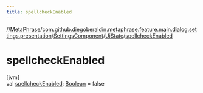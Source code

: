 ```yaml
---
title: spellcheckEnabled
---
```

//[MetaPhrase](../../../../index.html)/[com.github.diegoberaldin.metaphrase.feature.main.dialog.settings.presentation](../../index.html)/[SettingsComponent](../index.html)/[UiState](index.html)/[spellcheckEnabled](spellcheck-enabled.html)



# spellcheckEnabled



[jvm]\
val [spellcheckEnabled](spellcheck-enabled.html): [Boolean](https://kotlinlang.org/api/latest/jvm/stdlib/kotlin/-boolean/index.html) = false




